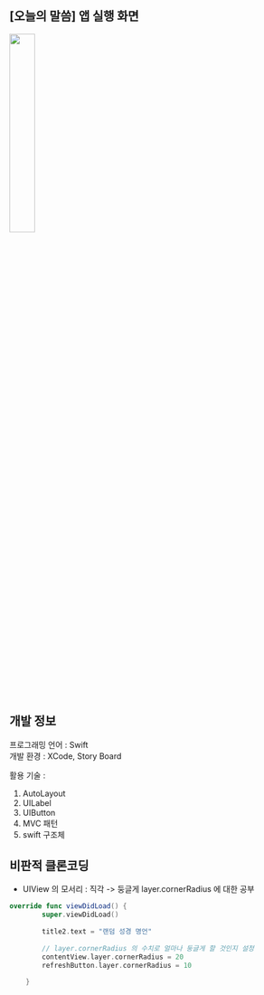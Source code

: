 ## [오늘의 말씀] 앱 실행 화면

<img src="https://user-images.githubusercontent.com/61315014/139661062-6937b561-d0c6-4bea-a617-75cf9c346415.gif" width = "30%">


## 개발 정보

프로그래밍 언어 : Swift   
개발 환경 : XCode, Story Board

활용 기술 :
1. AutoLayout
2. UILabel
3. UIButton
4. MVC 패턴
5. swift 구조체


## 비판적 클론코딩 

- UIView 의 모서리 : 직각 -> 둥글게
layer.cornerRadius 에 대한 공부

```swift
override func viewDidLoad() {
        super.viewDidLoad()
        
        title2.text = "랜덤 성경 명언"
        
        // layer.cornerRadius 의 수치로 얼마나 둥글게 할 것인지 설정
        contentView.layer.cornerRadius = 20
        refreshButton.layer.cornerRadius = 10
        
    }
```

